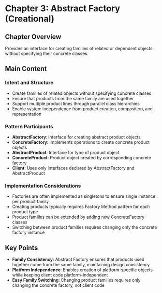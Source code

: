 # Chapter 3: Abstract Factory (Creational)

## Chapter Overview
Provides an interface for creating families of related or dependent objects without specifying their concrete classes.

## Main Content

### Intent and Structure
- Create families of related objects without specifying concrete classes
- Ensure that products from the same family are used together
- Support multiple product lines through parallel class hierarchies
- Enable system independence from product creation, composition, and representation

### Pattern Participants
- **AbstractFactory**: Interface for creating abstract product objects
- **ConcreteFactory**: Implements operations to create concrete product objects  
- **AbstractProduct**: Interface for type of product object
- **ConcreteProduct**: Product object created by corresponding concrete factory
- **Client**: Uses only interfaces declared by AbstractFactory and AbstractProduct

### Implementation Considerations
- Factories are often implemented as singletons to ensure single instance per product family
- Creating products typically requires Factory Method pattern for each product type
- Product families can be extended by adding new ConcreteFactory classes
- Switching between product families requires changing only the concrete factory instance

## Key Points
- **Family Consistency**: Abstract Factory ensures that products used together come from the same family, maintaining design consistency
- **Platform Independence**: Enables creation of platform-specific objects while keeping client code platform-independent
- **Easy Family Switching**: Changing product families requires only changing the concrete factory, not client code